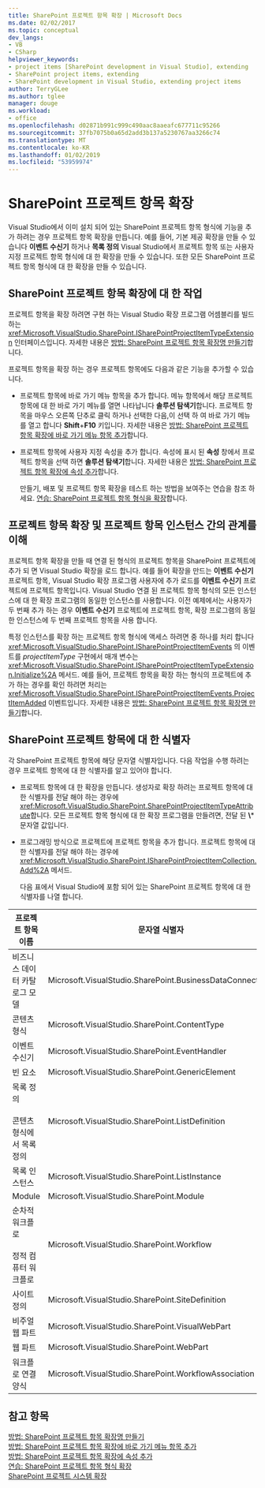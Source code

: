 ```yaml
---
title: SharePoint 프로젝트 항목 확장 | Microsoft Docs
ms.date: 02/02/2017
ms.topic: conceptual
dev_langs:
- VB
- CSharp
helpviewer_keywords:
- project items [SharePoint development in Visual Studio], extending
- SharePoint project items, extending
- SharePoint development in Visual Studio, extending project items
author: TerryGLee
ms.author: tglee
manager: douge
ms.workload:
- office
ms.openlocfilehash: d02871b991c999c490aac8aaeafc677711c95266
ms.sourcegitcommit: 37fb7075b0a65d2add3b137a5230767aa3266c74
ms.translationtype: MT
ms.contentlocale: ko-KR
ms.lasthandoff: 01/02/2019
ms.locfileid: "53959974"
---
```

# <a name="extend-sharepoint-project-items"></a>SharePoint 프로젝트 항목 확장
  Visual Studio에서 이미 설치 되어 있는 SharePoint 프로젝트 항목 형식에 기능을 추가 하려는 경우 프로젝트 항목 확장을 만듭니다. 예를 들어, 기본 제공 확장을 만들 수 있습니다 **이벤트 수신기** 하거나 **목록 정의** Visual Studio에서 프로젝트 항목 또는 사용자 지정 프로젝트 항목 형식에 대 한 확장을 만들 수 있습니다. 또한 모든 SharePoint 프로젝트 항목 형식에 대 한 확장을 만들 수 있습니다.  
  
## <a name="tasks-for-extending-sharepoint-project-items"></a>SharePoint 프로젝트 항목 확장에 대 한 작업
 프로젝트 항목을 확장 하려면 구현 하는 Visual Studio 확장 프로그램 어셈블리를 빌드하는 <xref:Microsoft.VisualStudio.SharePoint.ISharePointProjectItemTypeExtension> 인터페이스입니다. 자세한 내용은 [방법: SharePoint 프로젝트 항목 확장명 만들기](../sharepoint/how-to-create-a-sharepoint-project-item-extension.md)합니다.  
  
 프로젝트 항목을 확장 하는 경우 프로젝트 항목에도 다음과 같은 기능을 추가할 수 있습니다.  
  
- 프로젝트 항목에 바로 가기 메뉴 항목을 추가 합니다. 메뉴 항목에서 해당 프로젝트 항목에 대 한 바로 가기 메뉴를 열면 나타납니다 **솔루션 탐색기**합니다. 프로젝트 항목을 마우스 오른쪽 단추로 클릭 하거나 선택한 다음,이 선택 하 여 바로 가기 메뉴를 열고 합니다 **Shift**+**F10** 키입니다. 자세한 내용은 [방법: SharePoint 프로젝트 항목 확장에 바로 가기 메뉴 항목 추가](../sharepoint/how-to-add-a-shortcut-menu-item-to-a-sharepoint-project-item-extension.md)합니다.  
  
- 프로젝트 항목에 사용자 지정 속성을 추가 합니다. 속성에 표시 된 **속성** 창에서 프로젝트 항목을 선택 하면 **솔루션 탐색기**합니다. 자세한 내용은 [방법: SharePoint 프로젝트 항목 확장에 속성 추가](../sharepoint/how-to-add-a-property-to-a-sharepoint-project-item-extension.md)합니다.  
  
  만들기, 배포 및 프로젝트 항목 확장을 테스트 하는 방법을 보여주는 연습을 참조 하세요. [연습: SharePoint 프로젝트 항목 형식을 확장](../sharepoint/walkthrough-extending-a-sharepoint-project-item-type.md)합니다.  
  
## <a name="understand-the-relationship-between-project-item-extensions-and-project-item-instances"></a>프로젝트 항목 확장 및 프로젝트 항목 인스턴스 간의 관계를 이해
 프로젝트 항목 확장을 만들 때 연결 된 형식의 프로젝트 항목을 SharePoint 프로젝트에 추가 되 면 Visual Studio 확장을 로드 합니다. 예를 들어 확장을 만드는 **이벤트 수신기** 프로젝트 항목, Visual Studio 확장 프로그램 사용자에 추가 로드를 **이벤트 수신기** 프로젝트에 프로젝트 항목입니다. Visual Studio 연결 된 프로젝트 항목 형식의 모든 인스턴스에 대 한 확장 프로그램의 동일한 인스턴스를 사용합니다. 이전 예제에서는 사용자가 두 번째 추가 하는 경우 **이벤트 수신기** 프로젝트에 프로젝트 항목, 확장 프로그램의 동일한 인스턴스에 두 번째 프로젝트 항목을 사용 합니다.  
  
 특정 인스턴스를 확장 하는 프로젝트 항목 형식에 액세스 하려면 중 하나를 처리 합니다 <xref:Microsoft.VisualStudio.SharePoint.ISharePointProjectItemEvents> 의 이벤트를 *projectItemType* 구현에서 매개 변수는 <xref:Microsoft.VisualStudio.SharePoint.ISharePointProjectItemTypeExtension.Initialize%2A> 메서드. 예를 들어, 프로젝트 항목을 확장 하는 형식의 프로젝트에 추가 하는 경우를 확인 하려면 처리는 <xref:Microsoft.VisualStudio.SharePoint.ISharePointProjectItemEvents.ProjectItemAdded> 이벤트입니다. 자세한 내용은 [방법: SharePoint 프로젝트 항목 확장명 만들기](../sharepoint/how-to-create-a-sharepoint-project-item-extension.md)합니다.  
  
## <a name="identifiers-for-sharepoint-project-items"></a>SharePoint 프로젝트 항목에 대 한 식별자
 각 SharePoint 프로젝트 항목에 해당 문자열 식별자입니다. 다음 작업을 수행 하려는 경우 프로젝트 항목에 대 한 식별자를 알고 있어야 합니다.  
  
- 프로젝트 항목에 대 한 확장을 만듭니다. 생성자로 확장 하려는 프로젝트 항목에 대 한 식별자를 전달 해야 하는 경우에 <xref:Microsoft.VisualStudio.SharePoint.SharePointProjectItemTypeAttribute>합니다. 모든 프로젝트 항목 형식에 대 한 확장 프로그램을 만들려면, 전달 된 **\\*** 문자열 값입니다.  
  
- 프로그래밍 방식으로 프로젝트에 프로젝트 항목을 추가 합니다. 프로젝트 항목에 대 한 식별자를 전달 해야 하는 경우에 <xref:Microsoft.VisualStudio.SharePoint.ISharePointProjectItemCollection.Add%2A> 메서드.  
  
  다음 표에서 Visual Studio에 포함 되어 있는 SharePoint 프로젝트 항목에 대 한 식별자를 나열 합니다.  
  
|프로젝트 항목 이름|문자열 식별자|  
|-----------------------|-----------------------|  
|비즈니스 데이터 카탈로그 모델|Microsoft.VisualStudio.SharePoint.BusinessDataConnectivity|  
|콘텐츠 형식|Microsoft.VisualStudio.SharePoint.ContentType|  
|이벤트 수신기|Microsoft.VisualStudio.SharePoint.EventHandler|  
|빈 요소|Microsoft.VisualStudio.SharePoint.GenericElement|  
|목록 정의<br /><br /> 콘텐츠 형식에서 목록 정의|Microsoft.VisualStudio.SharePoint.ListDefinition|  
|목록 인스턴스|Microsoft.VisualStudio.SharePoint.ListInstance|  
|Module|Microsoft.VisualStudio.SharePoint.Module|  
|순차적 워크플로<br /><br /> 정적 컴퓨터 워크플로|Microsoft.VisualStudio.SharePoint.Workflow|  
|사이트 정의|Microsoft.VisualStudio.SharePoint.SiteDefinition|  
|비주얼 웹 파트|Microsoft.VisualStudio.SharePoint.VisualWebPart|  
|웹 파트|Microsoft.VisualStudio.SharePoint.WebPart|  
|워크플로 연결 양식|Microsoft.VisualStudio.SharePoint.WorkflowAssociation|  
  
## <a name="see-also"></a>참고 항목
 [방법: SharePoint 프로젝트 항목 확장명 만들기](../sharepoint/how-to-create-a-sharepoint-project-item-extension.md)   
 [방법: SharePoint 프로젝트 항목 확장에 바로 가기 메뉴 항목 추가](../sharepoint/how-to-add-a-shortcut-menu-item-to-a-sharepoint-project-item-extension.md)   
 [방법: SharePoint 프로젝트 항목 확장에 속성 추가](../sharepoint/how-to-add-a-property-to-a-sharepoint-project-item-extension.md)   
 [연습: SharePoint 프로젝트 항목 형식 확장](../sharepoint/walkthrough-extending-a-sharepoint-project-item-type.md)   
 [SharePoint 프로젝트 시스템 확장](../sharepoint/extending-the-sharepoint-project-system.md)  
